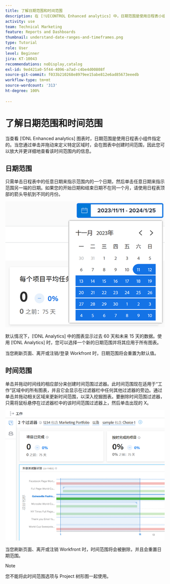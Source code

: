 ```yaml
---
title: 了解日期范围和时间范围
description: 在 [!UICONTROL Enhanced analytics] 中，日期范围是使用日程表小组件指定的。时间范围是在图表中创建的。
activity: use
team: Technical Marketing
feature: Reports and Dashboards
thumbnail: understand-date-ranges-and-timeframes.png
type: Tutorial
role: User
level: Beginner
jira: KT-10043
recommendations: noDisplay,catalog
exl-id: 9ed421a0-5f44-4096-a7ad-c4be4d00808f
source-git-commit: f033b210268e8979ee15abe812e6ad85673eeedb
workflow-type: tm+mt
source-wordcount: '313'
ht-degree: 100%

---
```


# 了解日期范围和时间范围

当查看 [!DNL Enhanced analytics] 图表时，日期范围是使用日程表小组件指定的。当您通过单击并拖动来定义特定区域时，会在图表中创建时间范围，因此您可以放大并更详细地查看该时间范围内的信息。

## 日期范围

只需单击日程表中的任意日期来指示范围内的一个日期，然后单击任意日期来指示范围另一端的日期。如果您的开始日期和结束日期不在同一个月，请使用日程表顶部的箭头导航到不同的月份。

![使用日程表小组件选择日期范围的图像](assets/section-1-3.png)

默认情况下，[!DNL Analytics] 中的图表显示过去 60 天和未来 15 天的数据。使用 [!DNL Analytics] 时，您可以选择一个新的日期范围并将其应用于所有图表。

当您刷新页面、离开或注销/登录 Workfront 时，日期范围将会重置为默认值。

## 时间范围

单击并拖动时间线的相应部分来创建时间范围过滤器。此时间范围现在适用于“工作”区域中的所有图表，并且它会显示在过滤器栏中任何其他过滤器的旁边。通过单击并拖动相关区域来更新时间范围，以深入挖掘图表。要删除时间范围过滤器，只需将鼠标悬停在过滤器栏中的该时间范围过滤器上，然后单击出现的 X。

![使用单击并拖动的方法选择日期范围的图像](assets/section-1-4.png)

当您刷新页面、离开或注销 Workfront 时，时间范围将会被删除，并且会重置日期范围。

>[!NOTE]
>
>您不能将此时间范围选项与 Project 树形图一起使用。
